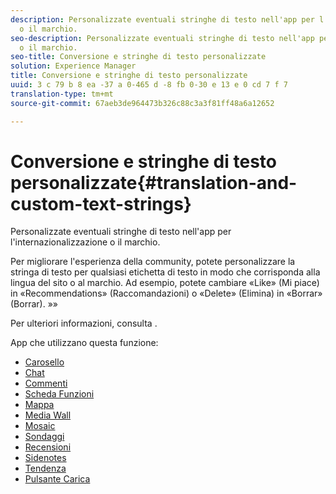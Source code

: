 ```yaml
---
description: Personalizzate eventuali stringhe di testo nell'app per l'internazionalizzazione
  o il marchio.
seo-description: Personalizzate eventuali stringhe di testo nell'app per l'internazionalizzazione
  o il marchio.
seo-title: Conversione e stringhe di testo personalizzate
solution: Experience Manager
title: Conversione e stringhe di testo personalizzate
uuid: 3 c 79 b 8 ea -37 a 0-465 d -8 fb 0-30 e 13 e 0 cd 7 f 7
translation-type: tm+mt
source-git-commit: 67aeb3de964473b326c88c3a3f81ff48a6a12652

---
```



# Conversione e stringhe di testo personalizzate{#translation-and-custom-text-strings}

Personalizzate eventuali stringhe di testo nell'app per l'internazionalizzazione o il marchio.

Per migliorare l'esperienza della community, potete personalizzare la stringa di testo per qualsiasi etichetta di testo in modo che corrisponda alla lingua del sito o al marchio. Ad esempio, potete cambiare «Like» (Mi piace) in «Recommendations» (Raccomandazioni) o «Delete» (Elimina) in «Borrar» (Borrar). »»

Per ulteriori informazioni, consulta [](../c-settings-other/c-translation-sets/c-translation-sets.md#c_translation_sets).

App che utilizzano questa funzione:

* [Carosello](../c-about-apps/c-carousel-app/c-carousel-app.md#c_carousel_app)
* [Chat](../c-about-apps/c-chat-app/c-chat-app.md#c_chat_app)
* [Commenti](/help/using/c-about-apps/c-comments/c-comments.md)
* [Scheda Funzioni](../c-about-apps/c-feature-card-app/c-feature-card-app.md#c_feature_card_app)
* [Mappa](../c-about-apps/c-map-app/c-map-app.md#c_map_app)
* [Media Wall](../c-about-apps/c-media-wall-app/c-media-wall-app.md#c_media_wall_app)
* [Mosaic](../c-about-apps/c-mosaic-app/c-mosaic-app.md#c_mosaic_app)
* [Sondaggi](../c-about-apps/c-polls-app/c-polls-app.md#c_polls_app)
* [Recensioni](../c-about-apps/c-reviews-app/c-reviews-app.md#c_reviews_app)
* [Sidenotes](../c-about-apps/c-sidenotes-app/c-sidenotes-app.md#c_sidenotes_app)
* [Tendenza](../c-about-apps/c-trending-app/c-trending-app.md#c_trending_app)
* [Pulsante Carica](../c-about-apps/c-upload-button-app/c-upload-button-app.md#c_upload_button_app)

